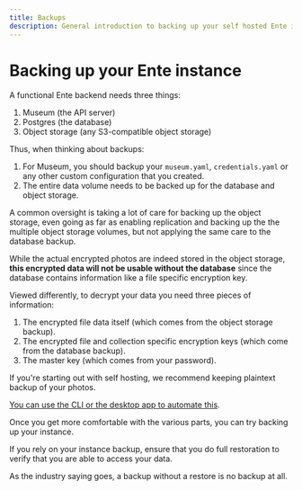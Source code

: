 ```yaml
---
title: Backups
description: General introduction to backing up your self hosted Ente instance
---
```


# Backing up your Ente instance

A functional Ente backend needs three things:

1. Museum (the API server)
2. Postgres (the database)
3. Object storage (any S3-compatible object storage)

Thus, when thinking about backups:

1. For Museum, you should backup your `museum.yaml`, `credentials.yaml` or
   any other custom configuration that you created.
2. The entire data volume needs to be backed up for the database and object storage.

A common oversight is taking a lot of care for backing up the object storage,
even going as far as enabling replication and backing up the the multiple object
storage volumes, but not applying the same care to the database backup.

While the actual encrypted photos are indeed stored in the object storage,
**this encrypted data will not be usable without the database** since the
database contains information like a file specific encryption key.

Viewed differently, to decrypt your data you need three pieces of information:

1. The encrypted file data itself (which comes from the object storage backup).
2. The encrypted file and collection specific encryption keys
   (which come from the database backup).
3. The master key (which comes from your password).

If you're starting out with self hosting, we recommend keeping plaintext backup of your photos.

[You can use the CLI or the desktop app to automate this](/photos/faq/export).

Once you get more comfortable with the various parts, you can try backing up
your instance.

If you rely on your instance backup, ensure that you do full
restoration to verify that you are able to access your data.

As the industry saying goes, a backup without a restore is no backup at
all.
